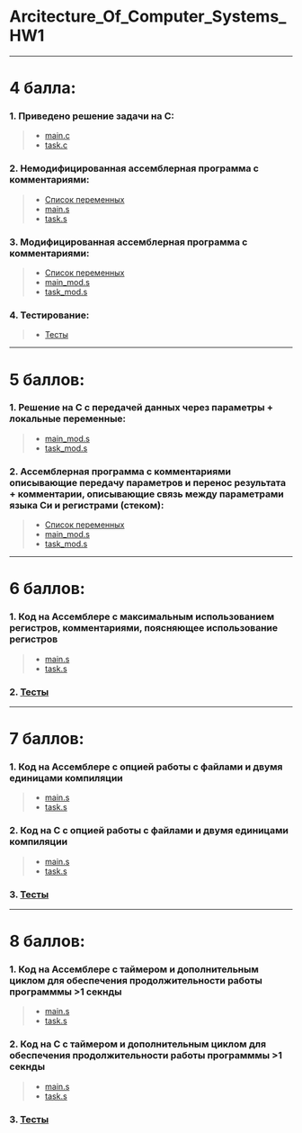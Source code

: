 # Arcitecture_Of_Computer_Systems_HW1
----
# 4 балла:
### 1. Приведено решение задачи на C: <br/>
> * [main.c](https://github.com/AlexanderExp/Arc_Of_Comp_Sys_1/blob/main/%D0%A1_code/main.c) <br/>
> * [task.c](https://github.com/AlexanderExp/Arc_Of_Comp_Sys_1/blob/main/%D0%A1_code/task.c) <br/>

### 2. Немодифицированная ассемблерная программа с комментариями: <br/>
> * [Список переменных](https://github.com/AlexanderExp/Arc_Of_Comp_Sys_1/blob/main/Assembler/%D0%9F%D0%B5%D1%80%D0%B5%D0%BC%D0%B5%D0%BD%D0%BD%D1%8B%D0%B5_%D0%B2_%D1%81%D1%82%D0%B5%D0%BA%D0%B5_%D0%BD%D0%B5%D0%BC%D0%BE%D0%B4%D0%B8%D1%84%D0%B8%D1%86%D0%B8%D1%80%D0%BE%D0%B2%D0%B0%D0%BD%D0%BD%D1%8B%D0%B9.txt)
> * [main.s](https://github.com/AlexanderExp/Arc_Of_Comp_Sys_1/blob/main/Assembler/main.s) <br/>
> * [task.s](https://github.com/AlexanderExp/Arc_Of_Comp_Sys_1/blob/main/Assembler/task.s) <br/>

### 3. Модифицированная ассемблерная программа с комментариями: <br/>
> * [Список переменных](https://github.com/AlexanderExp/Arc_Of_Comp_Sys_1/blob/main/Assembler_modified/%D0%9F%D0%B5%D1%80%D0%B5%D0%BC%D0%B5%D0%BD%D0%BD%D1%8B%D0%B5_%D0%B2_%D1%81%D1%82%D0%B5%D0%BA%D0%B5_%D0%BC%D0%BE%D0%B6%D0%B8%D1%84%D0%B8%D1%86%D0%B8%D1%80%D0%BE%D0%B2%D0%B0%D0%BD%D0%BD%D1%8B%D0%B9.txt)
> * [main_mod.s](https://github.com/AlexanderExp/Arc_Of_Comp_Sys_1/blob/main/Assembler_modified/main.s) <br/>
> * [task_mod.s](https://github.com/AlexanderExp/Arc_Of_Comp_Sys_1/blob/main/Assembler_modified/task.s) <br/>

### 4. Тестирование:
> * [Тесты](https://github.com/AlexanderExp/Arc_Of_Comp_Sys_1/blob/main/test.md)
---- 
# 5 баллов:
### 1. Решение на C с передачей данных через параметры + локальные переменные: <br/>
> * [main_mod.s](https://github.com/AlexanderExp/Arc_Of_Comp_Sys_1/blob/main/Assembler_modified/main.s) <br/>
> * [task_mod.s](https://github.com/AlexanderExp/Arc_Of_Comp_Sys_1/blob/main/Assembler_modified/task.s) <br/>

### 2. Ассемблерная программа с комментариями описывающие передачу параметров и перенос результата +  комментарии, описывающие связь между параметрами языка Си и регистрами (стеком): <br/>
> * [Список переменных](https://github.com/AlexanderExp/Arc_Of_Comp_Sys_1/blob/main/Assembler_modified/%D0%9F%D0%B5%D1%80%D0%B5%D0%BC%D0%B5%D0%BD%D0%BD%D1%8B%D0%B5_%D0%B2_%D1%81%D1%82%D0%B5%D0%BA%D0%B5_%D0%BC%D0%BE%D0%B6%D0%B8%D1%84%D0%B8%D1%86%D0%B8%D1%80%D0%BE%D0%B2%D0%B0%D0%BD%D0%BD%D1%8B%D0%B9.txt)
> * [main_mod.s](https://github.com/AlexanderExp/Arc_Of_Comp_Sys_1/blob/main/Assembler_modified/main.s) <br/>
> * [task_mod.s](https://github.com/AlexanderExp/Arc_Of_Comp_Sys_1/blob/main/Assembler_modified/task.s) <br/>
----
# 6 баллов: 
### 1. Код на Ассемблере с максимальным использованием регистров, комментариями, поясняющее использование регистров
> * [main.s](https://github.com/AlexanderExp/Arc_Of_Comp_Sys_1/blob/main/Assembler_modified/main.s)
> * [task.s](https://github.com/AlexanderExp/Arc_Of_Comp_Sys_1/blob/main/Assembler_modified/task.s)
### 2. [Тесты](https://github.com/AlexanderExp/Arc_Of_Comp_Sys_1/blob/main/test.md)
----
# 7 баллов:
### 1. Код на Ассемблере с опцией работы с файлами и двумя единицами компиляции
> * [main.s](https://github.com/AlexanderExp/Arc_Of_Comp_Sys_1/blob/main/Assembler_modified/main.s)
> * [task.s](https://github.com/AlexanderExp/Arc_Of_Comp_Sys_1/blob/main/Assembler_modified/task.s)
### 2. Код на С с опцией работы с файлами и двумя единицами компиляции
> * [main.s](https://github.com/AlexanderExp/Arc_Of_Comp_Sys_1/blob/main/%D0%A1_code/main.c)
> * [task.s](https://github.com/AlexanderExp/Arc_Of_Comp_Sys_1/blob/main/%D0%A1_code/task.c)
### 3. [Тесты](https://github.com/AlexanderExp/Arc_Of_Comp_Sys_1/blob/main/test.md)
----
# 8 баллов:
### 1. Код на Ассемблере с таймером и дополнительным циклом для обеспечения продолжительности работы программмы >1 секнды
> * [main.s](https://github.com/AlexanderExp/Arc_Of_Comp_Sys_1/blob/main/Modified_Assembler_timer/Modified_Assembler_timer%20(1).s)
> * [task.s](https://github.com/AlexanderExp/Arc_Of_Comp_Sys_1/blob/main/Modified_Assembler_timer/Modified_Assembler_timer%20(2).s)
### 2. Код на С с таймером и дополнительным циклом для обеспечения продолжительности работы программмы >1 секнды
> * [main.s](https://github.com/AlexanderExp/Arc_Of_Comp_Sys_1/blob/main/%D0%A1_code_timer/main.c)
> * [task.s](https://github.com/AlexanderExp/Arc_Of_Comp_Sys_1/blob/main/%D0%A1_code_timer/task.c)
### 3. [Тесты](https://github.com/AlexanderExp/Arc_Of_Comp_Sys_1/blob/main/test.md)

